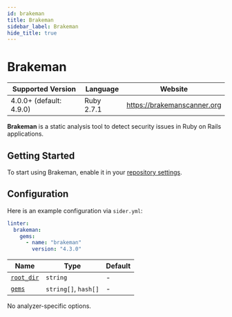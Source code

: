 ```yaml
---
id: brakeman
title: Brakeman
sidebar_label: Brakeman
hide_title: true
---
```


# Brakeman

| Supported Version       | Language   | Website                     |
| ----------------------- | ---------- | --------------------------- |
| 4.0.0+ (default: 4.9.0) | Ruby 2.7.1 | https://brakemanscanner.org |

**Brakeman** is a static analysis tool to detect security issues in Ruby on Rails applications.

## Getting Started

To start using Brakeman, enable it in your [repository settings](../../getting-started/repository-settings.md).

## Configuration

Here is an example configuration via `sider.yml`:

```yaml
linter:
  brakeman:
    gems:
      - name: "brakeman"
        version: "4.3.0"
```

| Name                                                                                  | Type                 | Default |
| ------------------------------------------------------------------------------------- | -------------------- | ------- |
| [`root_dir`](../../getting-started/custom-configuration.md#linteranalyzer_idroot_dir) | `string`             | -       |
| [`gems`](../../getting-started/custom-configuration.md#linteranalyzer_idgems)         | `string[]`, `hash[]` | -       |

No analyzer-specific options.
